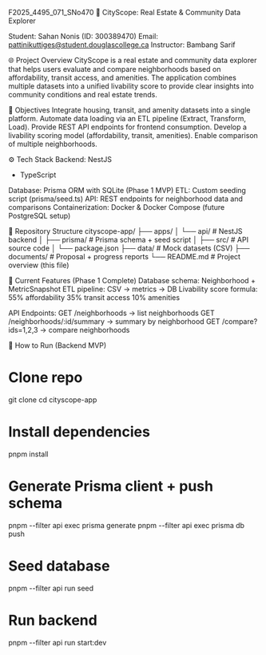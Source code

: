 F2025_4495_071_SNo470
📍 CityScope: Real Estate & Community Data Explorer

Student: Sahan Nonis (ID: 300389470)
Email: pattinikuttiges@student.douglascollege.ca
Instructor: Bambang Sarif

🌐 Project Overview
CityScope is a real estate and community data explorer that helps users evaluate and compare neighborhoods based on affordability, transit access, and amenities.
The application combines multiple datasets into a unified livability score to provide clear insights into community conditions and real estate trends.

🎯 Objectives
Integrate housing, transit, and amenity datasets into a single platform.
Automate data loading via an ETL pipeline (Extract, Transform, Load).
Provide REST API endpoints for frontend consumption.
Develop a livability scoring model (affordability, transit, amenities).
Enable comparison of multiple neighborhoods.

⚙️ Tech Stack
Backend: NestJS
 + TypeScript

Database: Prisma ORM with SQLite (Phase 1 MVP)
ETL: Custom seeding script (prisma/seed.ts)
API: REST endpoints for neighborhood data and comparisons
Containerization: Docker & Docker Compose (future PostgreSQL setup)

📂 Repository Structure
cityscope-app/
├── apps/
│   └── api/                 # NestJS backend
│       ├── prisma/          # Prisma schema + seed script
│       ├── src/             # API source code
│       └── package.json
├── data/                    # Mock datasets (CSV)
├── documents/               # Proposal + progress reports
└── README.md                # Project overview (this file)

🚀 Current Features (Phase 1 Complete)
Database schema: Neighborhood + MetricSnapshot
ETL pipeline: CSV → metrics → DB
Livability score formula:
55% affordability
35% transit access
10% amenities

API Endpoints:
GET /neighborhoods → list neighborhoods
GET /neighborhoods/:id/summary → summary by neighborhood
GET /compare?ids=1,2,3 → compare neighborhoods


📖 How to Run (Backend MVP)
# Clone repo
git clone <repo-url>
cd cityscope-app

# Install dependencies
pnpm install

# Generate Prisma client + push schema
pnpm --filter api exec prisma generate
pnpm --filter api exec prisma db push

# Seed database
pnpm --filter api run seed

# Run backend
pnpm --filter api run start:dev
